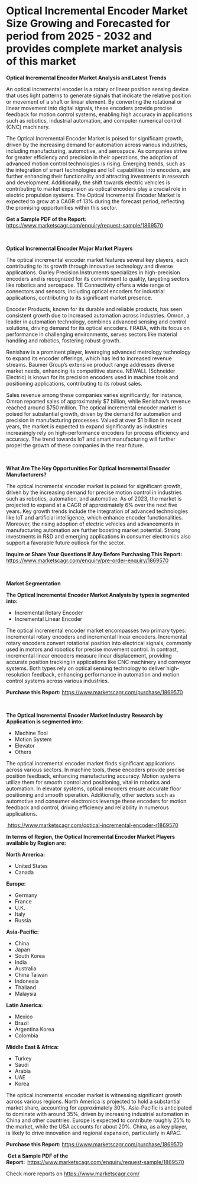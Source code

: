 <p><h1>Optical Incremental Encoder Market Size Growing and Forecasted for period from 2025 - 2032 and provides complete market analysis of this market</h1></p><p><strong>Optical Incremental Encoder Market Analysis and Latest Trends</strong></p>
<p><p>An optical incremental encoder is a rotary or linear position sensing device that uses light patterns to generate signals that indicate the relative position or movement of a shaft or linear element. By converting the rotational or linear movement into digital signals, these encoders provide precise feedback for motion control systems, enabling high accuracy in applications such as robotics, industrial automation, and computer numerical control (CNC) machinery.</p><p>The Optical Incremental Encoder Market is poised for significant growth, driven by the increasing demand for automation across various industries, including manufacturing, automotive, and aerospace. As companies strive for greater efficiency and precision in their operations, the adoption of advanced motion control technologies is rising. Emerging trends, such as the integration of smart technologies and IoT capabilities into encoders, are further enhancing their functionality and attracting investments in research and development. Additionally, the shift towards electric vehicles is contributing to market expansion as optical encoders play a crucial role in electric propulsion systems. The Optical Incremental Encoder Market is expected to grow at a CAGR of 13% during the forecast period, reflecting the promising opportunities within this sector.</p></p>
<p><strong>Get a Sample PDF of the Report:&nbsp;</strong> <a href="https://www.marketscagr.com/enquiry/request-sample/1869570?utm_campaign=2480&utm_medium=2&utm_source=Github&utm_content=ia&utm_term=11042025&utm_id=optical-incremental-encoder">https://www.marketscagr.com/enquiry/request-sample/1869570</a></p>
<p>&nbsp;</p>
<p><strong>Optical Incremental Encoder Major Market Players</strong></p>
<p><p>The optical incremental encoder market features several key players, each contributing to its growth through innovative technology and diverse applications. Gurley Precision Instruments specializes in high-precision encoders and is recognized for its commitment to quality, targeting sectors like robotics and aerospace. TE Connectivity offers a wide range of connectors and sensors, including optical encoders for industrial applications, contributing to its significant market presence.</p><p>Encoder Products, known for its durable and reliable products, has seen consistent growth due to increased automation across industries. Omron, a leader in automation technology, combines advanced sensing and control solutions, driving demand for its optical encoders. FRABA, with its focus on performance in challenging environments, serves sectors like material handling and robotics, fostering robust growth.</p><p>Renishaw is a prominent player, leveraging advanced metrology technology to expand its encoder offerings, which has led to increased revenue streams. Baumer Group’s extensive product range addresses diverse market needs, enhancing its competitive stance. NEWALL (Schneider Electric) is known for its precision encoders used in machine tools and positioning applications, contributing to its robust sales.</p><p>Sales revenue among these companies varies significantly; for instance, Omron reported sales of approximately $7 billion, while Renishaw’s revenue reached around $750 million. The optical incremental encoder market is poised for substantial growth, driven by the demand for automation and precision in manufacturing processes. Valued at over $1 billion in recent years, the market is expected to expand significantly as industries increasingly rely on high-performance encoders for process efficiency and accuracy. The trend towards IoT and smart manufacturing will further propel the growth of these companies in the near future.</p></p>
<p>&nbsp;</p>
<p><strong>What Are The Key Opportunities For Optical Incremental Encoder Manufacturers?</strong></p>
<p><p>The optical incremental encoder market is poised for significant growth, driven by the increasing demand for precise motion control in industries such as robotics, automation, and automotive. As of 2023, the market is projected to expand at a CAGR of approximately 6% over the next five years. Key growth trends include the integration of advanced technologies like IoT and artificial intelligence, which enhance encoder functionalities. Moreover, the rising adoption of electric vehicles and advancements in manufacturing automation are further boosting market potential. Strong investments in R&D and emerging applications in consumer electronics also support a favorable future outlook for the sector.</p></p>
<p><strong>Inquire or Share Your Questions If Any Before Purchasing This Report:</strong> <a href="https://www.marketscagr.com/enquiry/pre-order-enquiry/1869570?utm_campaign=2480&utm_medium=2&utm_source=Github&utm_content=ia&utm_term=11042025&utm_id=optical-incremental-encoder">https://www.marketscagr.com/enquiry/pre-order-enquiry/1869570</a></p>
<p>&nbsp;</p>
<p><strong>Market Segmentation</strong></p>
<p><strong>The Optical Incremental Encoder Market Analysis by types is segmented into:</strong></p>
<p><ul><li>Incremental Rotary Encoder</li><li>Incremental Linear Encoder</li></ul></p>
<p><p>The optical incremental encoder market encompasses two primary types: incremental rotary encoders and incremental linear encoders. Incremental rotary encoders convert rotational position into electrical signals, commonly used in motors and robotics for precise movement control. In contrast, incremental linear encoders measure linear displacement, providing accurate position tracking in applications like CNC machinery and conveyor systems. Both types rely on optical sensing technology to deliver high-resolution feedback, enhancing performance in automation and motion control systems across various industries.</p></p>
<p><strong>Purchase this Report:&nbsp;</strong><a href="https://www.marketscagr.com/purchase/1869570?utm_campaign=2480&utm_medium=2&utm_source=Github&utm_content=ia&utm_term=11042025&utm_id=optical-incremental-encoder">https://www.marketscagr.com/purchase/1869570</a></p>
<p>&nbsp;</p>
<p><strong>The Optical Incremental Encoder Market Industry Research by Application is segmented into:</strong></p>
<p><ul><li>Machine Tool</li><li>Motion System</li><li>Elevator</li><li>Others</li></ul></p>
<p><p>The optical incremental encoder market finds significant applications across various sectors. In machine tools, these encoders provide precise position feedback, enhancing manufacturing accuracy. Motion systems utilize them for smooth control and positioning, vital in robotics and automation. In elevator systems, optical encoders ensure accurate floor positioning and smooth operation. Additionally, other sectors such as automotive and consumer electronics leverage these encoders for motion feedback and control, driving efficiency and reliability in numerous applications.</p></p>
<p><a href="https://www.marketscagr.com/optical-incremental-encoder-r1869570?utm_campaign=2480&utm_medium=2&utm_source=Github&utm_content=ia&utm_term=11042025&utm_id=optical-incremental-encoder">&nbsp;https://www.marketscagr.com/optical-incremental-encoder-r1869570</a></p>
<p><strong>In terms of Region, the Optical Incremental Encoder Market Players available by Region are:</strong></p>
<p>
    <p> <strong> North America: </strong>
        <ul>
            <li>United States</li>
            <li>Canada</li>
        </ul>
        </p> 
    <p> <strong> Europe: </strong>
        <ul>
            <li>Germany</li>
            <li>France</li>
            <li>U.K.</li>
            <li>Italy</li>
            <li>Russia</li>
        </ul>
        </p> 
    <p> <strong> Asia-Pacific: </strong>
        <ul>
            <li>China</li>
            <li>Japan</li>
            <li>South Korea</li>
            <li>India</li>
            <li>Australia</li>
            <li>China Taiwan</li>
            <li>Indonesia</li>
            <li>Thailand</li>
            <li>Malaysia</li>
        </ul>
        </p> 
    <p> <strong> Latin America: </strong>
        <ul>
            <li>Mexico</li>
            <li>Brazil</li>
            <li>Argentina Korea</li>
            <li>Colombia</li>
        </ul>
        </p> 
    <p> <strong> Middle East & Africa: </strong>
        <ul>
            <li>Turkey</li>
            <li>Saudi</li>
            <li>Arabia</li>
            <li>UAE</li>
            <li>Korea</li>
        </ul>
    </p>
    </p>
<p><p>The optical incremental encoder market is witnessing significant growth across various regions. North America is projected to hold a substantial market share, accounting for approximately 30%. Asia-Pacific is anticipated to dominate with around 35%, driven by increasing industrial automation in China and other countries. Europe is expected to contribute roughly 25% to the market, while the USA accounts for about 20%. China, as a key player, is likely to drive innovation and regional expansion, particularly in APAC.</p></p>
<p><strong>Purchase this Report: </strong><a href="https://www.marketscagr.com/purchase/1869570?utm_campaign=2480&utm_medium=2&utm_source=Github&utm_content=ia&utm_term=11042025&utm_id=optical-incremental-encoder">https://www.marketscagr.com/purchase/1869570</a></p>
<p>&nbsp;<strong>Get a Sample PDF of the Report:&nbsp;&nbsp;</strong><a href="https://www.marketscagr.com/enquiry/request-sample/1869570?utm_campaign=2480&utm_medium=2&utm_source=Github&utm_content=ia&utm_term=11042025&utm_id=optical-incremental-encoder">https://www.marketscagr.com/enquiry/request-sample/1869570</a></p>
<p><strong></strong></p>
<p>Check more reports on <a href="https://www.marketscagr.com/?utm_campaign=2480&utm_medium=2&utm_source=Github&utm_content=ia&utm_term=11042025&utm_id=optical-incremental-encoder">https://www.marketscagr.com/</a></p>